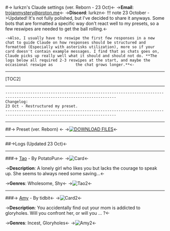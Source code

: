 #-> lurkzn's Claude settings (ver. Reborn - 23 Oct)<-
->**Email**: trojanmystery@proton.me<-
->**Discord**: lurkzn<-
!!! note 23 October
	->Updated! It's not fully polished, but I've decided to share it anyways. Some bots that are formatted a specific way don't react well to my presets, so a few reswipes are needed to get the ball rolling.<-

	->Also, I usually have to reswipe the first few responses in a new chat to guide Claude on how responses should be structured and 				formatted (Especially with asterisks utilization), more so if your card doesn't contain example messages. I find that as chats goes on, Claude picks up really well what it should and should not do. **The logs below all required 2-3 reswipes at the start, and maybe the occasional reswipe as 			the chat grows longer.**<-
***
[TOC2]
***
```
-----------------------------------------------------------------------------------------------------------------------
Changelog:
23 Oct - Restructured my preset. 
-----------------------------------------------------------------------------------------------------------------------
```
***
##-> Preset (ver. Reborn) <-
->[![DOWNLOAD FILES](https://files.catbox.moe/o23tum.png)](https://files.catbox.moe/g5aj7v.zip)<-
***
##->Logs (Updated 23 Oct)<-
***
###-> [Tao](https://chub.ai/characters/PotatoPun/tao-super-shy-da0c3846) - By PotatoPun<-
->![Card](https://avatars.charhub.io/avatars/PotatoPun/tao-super-shy-da0c3846/avatar.webp?size=0.7943161606805664)<-

->**Description**: A lonely girl who likes you but lacks the courage to speak up. She seems to always need some saving...<-

->**Genres**: Wholesome, Shy<-
->![Tao2](https://i.imgur.com/fT7JefK.jpg)<-
***

###-> [Amy](https://chub.ai/characters/tidbit/amy-5538c44a) - By tidbit<-
->![Card2](https://avatars.charhub.io/avatars/tidbit/amy-5538c44a/avatar.webp?size=0.2738625062207949)<-

->**Description**: You accidentally find out your mom is addicted to gloryholes. Will you confront her, or will you ... ?<-

->**Genres**: Incest, Gloryholes<-
->![Amy2](https://i.imgur.com/7GDqhgu.png)<-